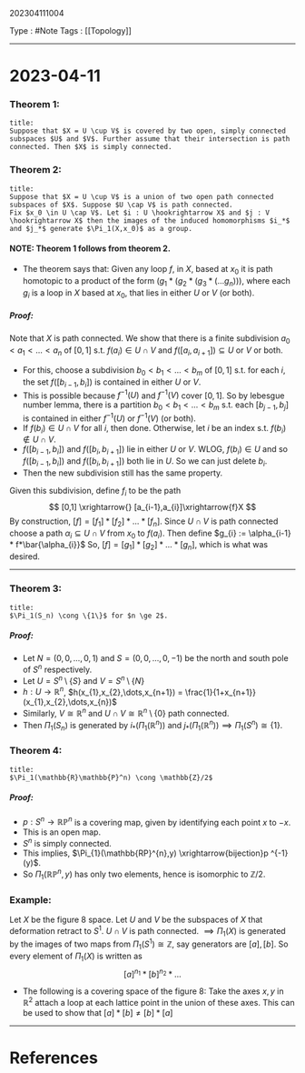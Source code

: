 202304111004

Type : #Note
Tags : [[Topology]]

---
# 2023-04-11
### Theorem 1:
```ad-note
title:
Suppose that $X = U \cup V$ is covered by two open, simply connected subspaces $U$ and $V$. Further assume that their intersection is path connected. Then $X$ is simply connected.
```

### Theorem 2:
```ad-note
title:
Suppose that $X = U \cup V$ is a union of two open path connected subspaces of $X$. Suppose $U \cap V$ is path connected.
Fix $x_0 \in U \cap V$. Let $i : U \hookrightarrow X$ and $j : V \hookrightarrow X$ then the images of the induced homomorphisms $i_*$ and $j_*$ generate $\Pi_1(X,x_0)$ as a group.
```

#### NOTE: Theorem 1 follows from theorem 2.

- The theorem says that: Given any loop $f$, in $X$, based at $x_{0}$ it is path homotopic to a product of the form $(g_{1}*(g_{2}*(g_{3}*(\dots g_{n})))$, where each $g_{i}$ is a loop in $X$ based at $x_{0}$, that lies in either $U$ or $V$ (or both).

##### Proof:
Note that $X$ is path connected.
We show that there is a finite subdivision $a_{0} < a_{1} < \dots < a_{n}$ of $[0,1]$ s.t. $f(a_{i}) \in U \cap V$  and $f([a_{i},a_{i+1}]) \subseteq U$ or $V$ or both.
- For this, choose a subdivision $b_{0}<b_{1}<\dots<b_{m}$ of $[0,1]$ s.t. for each $i$, the set $f([b_{i-1},b_{i}])$ is contained in either $U$ or $V$.
- This is possible because $f ^{-1}(U)$ and $f ^{-1}(V)$ cover $[0,1]$. So by lebesgue number lemma, there is a partition $b_{0} < b_{1} < \dots < b_{m}$ s.t. each $[b_{j-1},b_{j}]$ is contained in either $f ^{-1}(U)$ or $f ^{-1}(V)$ (or both).
- If $f(b_{i}) \in U \cap V$ for all $i$, then done. Otherwise, let $i$ be an index s.t. $f(b_{i}) \notin U \cap V$. 
- $f([b_{i-1},b_{i}])$ and $f([b_{i},b_{i+1}])$ lie in either $U$ or $V$. WLOG, $f(b_{i}) \in U$ and so $f([b_{i-1},b_{i}])$ and $f([b_{i},b_{i+1}])$ both lie in $U$. So we can just delete $b_{i}$. 
- Then the new subdivision still has the same property.

Given this subdivision, define $f_{i}$ to be the path $$
[0,1] \xrightarrow{} [a_{i-1},a_{i}]\xrightarrow{f}X
$$
By construction, $[f] = [f_{1}]*[f_{2}]*\dots*[f_{n}]$. Since $U \cap V$ is path connected choose a path $\alpha_{i} \subseteq U \cap V$ from $x_{0}$ to $f(a_{i})$. 
Then define $g_{i} := \alpha_{i-1} * f*\bar{\alpha_{i}}$
So, $[f] = [g_{1}]*[g_{2}]*\dots*[g_{n}]$, which is what was desired.

--- 

### Theorem 3:
```ad-note
title:
$\Pi_1(S_n) \cong \{1\}$ for $n \ge 2$.
```
##### Proof:
- Let $N = (0,0,\dots,0,1)$ and $S = (0,0,\dots,0,-1)$ be the north and south pole of $S ^{n}$ respectively.
- Let $U = S ^{n}\setminus \{ S \}$ and $V = S ^{n}\setminus \{ N \}$
- $h : U \to \mathbb{R}^{n}$, $h(x_{1},x_{2},\dots,x_{n+1}) = \frac{1}{1+x_{n+1}}(x_{1},x_{2},\dots,x_{n})$
- Similarly, $V \cong \mathbb{R} ^{n}$ and $U \cap V \cong \mathbb{R} ^{n} \setminus\{ 0 \}$ path connected.
- Then $\Pi_{1}(S_{n})$ is generated by $i_{*}(\Pi_{1}(\mathbb{R}^{n}))$ and $j_{*}(\Pi_{1}(\mathbb{R}^{n})) \implies \Pi_{1}(S ^{n}) \cong \{ 1 \}$.

### Theorem 4:
```ad-note
title:
$\Pi_1(\mathbb{R}\mathbb{P}^n) \cong \mathbb{Z}/2$
```
##### Proof:
- $p : S ^{n} \to \mathbb{RP}^{n}$ is a covering map, given by identifying each point $x$ to $-x$.
- This is an open map.
- $S ^{n}$ is simply connected. 
- This implies, $\Pi_{1}(\mathbb{RP}^{n},y) \xrightarrow{bijection}p ^{-1}(y)$.
- So $\Pi_{1}(\mathbb{RP}^{n},y)$ has only two elements, hence is isomorphic to $\mathbb{Z}/2$.

### Example:
Let $X$ be the figure 8 space.
Let $U$ and $V$ be the subspaces of $X$ that deformation retract to $S ^{1}$. $U \cap V$ is path connected.
$\implies \Pi_{1}(X)$ is generated by the images of two maps from $\Pi_{1}(S ^{1})\cong \mathbb{Z}$, say generators are $[a],[b]$.
So every element of $\Pi_{1}(X)$ is written as $$
[a]^{n_{1}}*[b] ^{n_{2}}*\dots
$$
- The following is a covering space of the figure 8: 
  Take the axes $x,y$ in $\mathbb{R}^{2}$ attach a loop at each lattice point in the union of these axes.
  This can be used to show that $[a]*[b] \neq [b]*[a]$


---
# References
